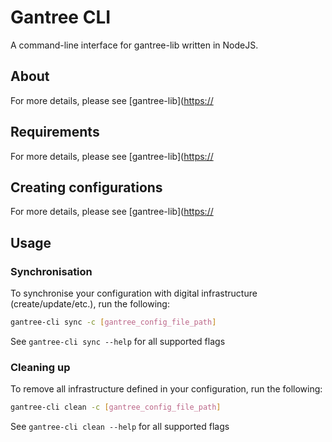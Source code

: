 # Gantree CLI

A command-line interface for gantree-lib written in NodeJS.

## About

For more details, please see [gantree-lib]([https://](https://github.com/flex-dapps/gantree-lib-nodejs)

## Requirements

For more details, please see [gantree-lib]([https://](https://github.com/flex-dapps/gantree-lib-nodejs)

## Creating configurations

For more details, please see [gantree-lib]([https://](https://github.com/flex-dapps/gantree-lib-nodejs)

## Usage

### Synchronisation

To synchronise your configuration with digital infrastructure (create/update/etc.), run the following:

```bash
gantree-cli sync -c [gantree_config_file_path]
```

See `gantree-cli sync --help` for all supported flags

### Cleaning up

To remove all infrastructure defined in your configuration, run the following:

```bash
gantree-cli clean -c [gantree_config_file_path]
```

See `gantree-cli clean --help` for all supported flags
